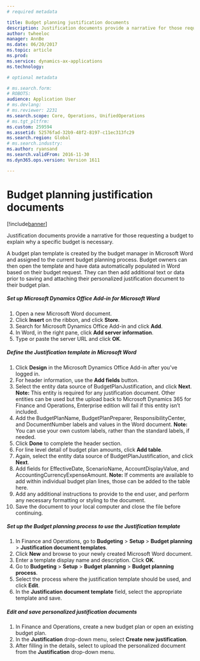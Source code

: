 ```yaml
---
# required metadata

title: Budget planning justification documents
description: Justification documents provide a narrative for those requesting a budget to explain why a specific budget is necessary. 
author: twheeloc
manager: AnnBe
ms.date: 06/20/2017
ms.topic: article
ms.prod: 
ms.service: dynamics-ax-applications
ms.technology: 

# optional metadata

# ms.search.form: 
# ROBOTS: 
audience: Application User
# ms.devlang: 
# ms.reviewer: 2231
ms.search.scope: Core, Operations, UnifiedOperations
# ms.tgt_pltfrm: 
ms.custom: 259594
ms.assetid: 52576fad-32b9-48f2-8197-c11ec313fc29
ms.search.region: Global
# ms.search.industry: 
ms.author: ryansand
ms.search.validFrom: 2016-11-30
ms.dyn365.ops.version: Version 1611

---
```


# Budget planning justification documents

[!include[banner](../includes/banner.md)]


Justification documents provide a narrative for those requesting a budget to explain why a specific budget is necessary. 

A budget plan template is created by the budget manager in Microsoft Word and assigned to the current budget planning process. Budget owners can then open the template and have data automatically populated in Word based on their budget request. They can then add additional text or data prior to saving and attaching their personalized justification document to their budget plan.

##### Set up Microsoft Dynamics Office Add-in for Microsoft Word

1.  Open a new Microsoft Word document.
2.  Click **Insert** on the ribbon, and click **Store**.
3.  Search for Microsoft Dynamics Office Add-in and click **Add**.
4.  In Word, in the right pane, click **Add server information**.
5.  Type or paste the server URL and click **OK**.

##### Define the Justification template in Microsoft Word

1.  Click **Design** in the Microsoft Dynamics Office Add-in after you’ve logged in.
2.  For header information, use the **Add fields** button.
3.  Select the entity data source of BudgetPlanJustification, and click **Next**. **Note:** This entity is required for any justification document. Other entities can be used but the upload back to Microsoft Dynamics 365 for Finance and Operations, Enterprise edition will fail if this entity isn’t included.
4.  Add the BudgetPlanName, BudgetPlanPreparer, ResponsibilityCenter, and DocumentNumber labels and values in the Word document. **Note:** You can use your own custom labels, rather than the standard labels, if needed.
5.  Click **Done** to complete the header section.
6.  For line level detail of budget plan amounts, click **Add table**.
7.  Again, select the entity data source of BudgetPlanJustification, and click **Next**.
8.  Add fields for EffectiveDate, ScenarioName, AccountDisplayValue, and AccountingCurrencyExpenseAmount. **Note:** If comments are available to add within individual budget plan lines, those can be added to the table here.
9.  Add any additional instructions to provide to the end user, and perform any necessary formatting or styling to the document.
10. Save the document to your local computer and close the file before continuing.

##### Set up the Budget planning process to use the Justification template

1.  In Finance and Operations, go to **Budgeting** &gt; **Setup** &gt; **Budget planning** &gt; **Justification document templates**.
2.  Click **New** and browse to your newly created Microsoft Word document.
3.  Enter a template display name and description. Click **OK**.
4.  Go to **Budgeting** &gt; **Setup** &gt; **Budget** **planning** &gt; **Budget planning process**.
5.  Select the process where the justification template should be used, and click **Edit**.
6.  In the **Justification document template** field, select the appropriate template and save.

##### Edit and save personalized justification documents

1.  In Finance and Operations, create a new budget plan or open an existing budget plan.
2.  In the **Justification** drop-down menu, select **Create new justification**.
3.  After filling in the details, select to upload the personalized document from the **Justification** drop-down menu.




